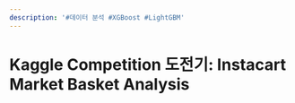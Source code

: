 ```yaml
---
description: '#데이터 분석 #XGBoost #LightGBM'
---
```


# Kaggle Competition 도전기: Instacart Market Basket Analysis

<figure><img src="../../../.gitbook/assets/1 (2).jpg" alt=""><figcaption></figcaption></figure>

<figure><img src="../../../.gitbook/assets/2 (2).jpg" alt=""><figcaption></figcaption></figure>

<figure><img src="../../../.gitbook/assets/3 (2).jpg" alt=""><figcaption></figcaption></figure>

<figure><img src="../../../.gitbook/assets/4 (2).jpg" alt=""><figcaption></figcaption></figure>

<figure><img src="../../../.gitbook/assets/5 (2) (1).jpg" alt=""><figcaption></figcaption></figure>

<figure><img src="../../../.gitbook/assets/6 (2).jpg" alt=""><figcaption></figcaption></figure>

<figure><img src="../../../.gitbook/assets/7 (2).jpg" alt=""><figcaption></figcaption></figure>

<figure><img src="../../../.gitbook/assets/8 (2).jpg" alt=""><figcaption></figcaption></figure>

<figure><img src="../../../.gitbook/assets/9 (2).jpg" alt=""><figcaption></figcaption></figure>

<figure><img src="../../../.gitbook/assets/10 (2).jpg" alt=""><figcaption></figcaption></figure>

<figure><img src="../../../.gitbook/assets/11 (2).jpg" alt=""><figcaption></figcaption></figure>

<figure><img src="../../../.gitbook/assets/12 (2).jpg" alt=""><figcaption></figcaption></figure>

<figure><img src="../../../.gitbook/assets/13 (2).jpg" alt=""><figcaption></figcaption></figure>

<figure><img src="../../../.gitbook/assets/14 (2).jpg" alt=""><figcaption></figcaption></figure>

<figure><img src="../../../.gitbook/assets/15 (2).jpg" alt=""><figcaption></figcaption></figure>

<figure><img src="../../../.gitbook/assets/16 (2).jpg" alt=""><figcaption></figcaption></figure>

<figure><img src="../../../.gitbook/assets/17 (2).jpg" alt=""><figcaption></figcaption></figure>

<figure><img src="../../../.gitbook/assets/18 (2).jpg" alt=""><figcaption></figcaption></figure>

<figure><img src="../../../.gitbook/assets/19 (2).jpg" alt=""><figcaption></figcaption></figure>

<figure><img src="../../../.gitbook/assets/20 (2) (1).jpg" alt=""><figcaption></figcaption></figure>

<figure><img src="../../../.gitbook/assets/21 (2) (1).jpg" alt=""><figcaption></figcaption></figure>

<figure><img src="../../../.gitbook/assets/22 (2).jpg" alt=""><figcaption></figcaption></figure>

<figure><img src="../../../.gitbook/assets/23 (2).jpg" alt=""><figcaption></figcaption></figure>

<figure><img src="../../../.gitbook/assets/24 (2).jpg" alt=""><figcaption></figcaption></figure>

<figure><img src="../../../.gitbook/assets/25 (2).jpg" alt=""><figcaption></figcaption></figure>

<figure><img src="../../../.gitbook/assets/26 (2).jpg" alt=""><figcaption></figcaption></figure>

<figure><img src="../../../.gitbook/assets/27 (2).jpg" alt=""><figcaption></figcaption></figure>

<figure><img src="../../../.gitbook/assets/28 (2).jpg" alt=""><figcaption></figcaption></figure>

<figure><img src="../../../.gitbook/assets/29 (2).jpg" alt=""><figcaption></figcaption></figure>

<figure><img src="../../../.gitbook/assets/30 (2).jpg" alt=""><figcaption></figcaption></figure>

<figure><img src="../../../.gitbook/assets/31 (2).jpg" alt=""><figcaption></figcaption></figure>

<figure><img src="../../../.gitbook/assets/32 (2).jpg" alt=""><figcaption></figcaption></figure>

<figure><img src="../../../.gitbook/assets/33 (2).jpg" alt=""><figcaption></figcaption></figure>

<figure><img src="../../../.gitbook/assets/34 (2).jpg" alt=""><figcaption></figcaption></figure>

<figure><img src="../../../.gitbook/assets/35 (2).jpg" alt=""><figcaption></figcaption></figure>
